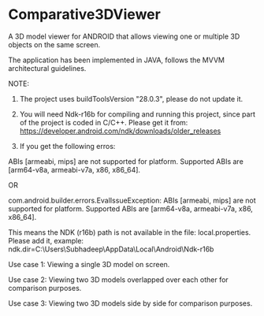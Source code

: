 # Comparative3DViewer


A 3D model viewer for ANDROID that allows viewing one or multiple 3D objects on the same screen.

The application has been implemented in JAVA, follows the MVVM architectural guidelines.




NOTE:

1. The project uses buildToolsVersion "28.0.3", please do not update it.

2. You will need Ndk-r16b for compiling and running this project, since part of the project is coded in C/C++. Please get it from: https://developer.android.com/ndk/downloads/older_releases

3. If you get the following erros:

ABIs [armeabi, mips] are not supported for platform. Supported ABIs are [arm64-v8a, armeabi-v7a, x86, x86_64].


OR 

com.android.builder.errors.EvalIssueException: ABIs [armeabi, mips] are not supported for platform. Supported ABIs are [arm64-v8a, armeabi-v7a, x86, x86_64].

This means the NDK (r16b) path is not available in the file: local.properties. Please add it, example: ndk.dir=C\:\\Users\\Subhadeep\\AppData\\Local\\Android\\Ndk-r16b






Use case 1: Viewing a single 3D model on screen.

Use case 2: Viewing two 3D models overlapped over each other for comparison purposes.

Use case 3: Viewing two 3D models side by side for comparison purposes.
